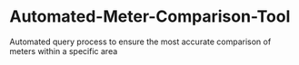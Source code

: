 # Automated-Meter-Comparison-Tool
Automated query process to ensure the most accurate comparison of meters within a specific area

